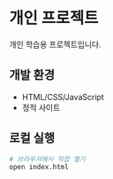 # 개인 프로젝트

개인 학습용 프로젝트입니다.

## 개발 환경

- HTML/CSS/JavaScript
- 정적 사이트

## 로컬 실행

```bash
# 브라우저에서 직접 열기
open index.html
``` 